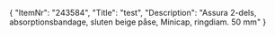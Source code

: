 {
  "ItemNr": "243584",
  "Title": "test",
  "Description": "Assura 2-dels, absorptionsbandage, sluten beige påse, Minicap, ringdiam. 50 mm"
}